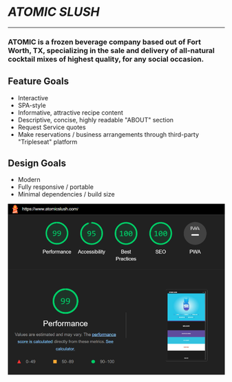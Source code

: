 # _ATOMIC SLUSH_
___
### ATOMIC is a frozen beverage company based out of Fort Worth, TX, specializing in the sale and delivery of all-natural cocktail mixes of highest quality, for any social occasion.  

## Feature Goals
- Interactive
- SPA-style
- Informative, attractive recipe content
- Descriptive, concise, highly readable "ABOUT" section
- Request Service quotes
- Make reservations / business arrangements through third-party "Tripleseat" platform

## Design Goals
- Modern
- Fully responsive / portable
- Minimal dependencies / build size

![Lighthouse Performance Report](./docs/lighthouse.png)